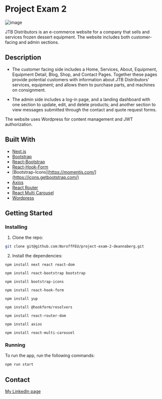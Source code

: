 # Project Exam 2

![image](https://user-images.githubusercontent.com/52622303/164316813-4b12d99f-aeb7-4069-85cf-e72b3a50ac99.png)

JTB Distributors is an e-commerce website for a company that sells and services frozen dessert equipment. The website includes both customer-facing and admin sections.  

## Description
- The customer facing side includes a Home, Services, About, Equipment, Equipment Detail, Blog, Shop, and Contact Pages.
Together these pages provide potential customers with information about JTB Distributors' services, equipment; and allows them to purchase parts, and machines on consignment. 

- The admin side includes a log-in page, and a landing dashboard with one section to update, edit, and delete products; and another section to view messages submitted through the contact and quote request forms.

The website uses Wordpress for content management and JWT authorization. 

## Built With
- [Next.js](https://nextjs.org)
- [Bootstrap](https://getbootstrap.com)
- [React-Bootstrap](https://react-bootstrap.github.io/)
- [React-Hook-Form](https://react-hook-form.com/)
- [Bootstrap-Icons](https://momentjs.com/](https://icons.getbootstrap.com/)
- [Axios](https://axios-http.com/)
- [React Router](https://v5.reactrouter.com/web/guides/quick-start)
- [React Multi Carousel](https://react-multi-carousel.vercel.app/)
- [Wordpress](https://wordpress.org)

## Getting Started

### Installing

1. Clone the repo:

```bash
git clone git@github.com:NoroffFEU/project-exam-2-deannaberg.git
```

2. Install the dependencies:

```
npm install next react react-dom
```
```
npm install react-bootstrap bootstrap
```
```
npm install bootstrap-icons
```
```
npm install react-hook-form
```
```
npm install yup
```
```
npm install @hookform/resolvers
```
```
npm install react-router-dom
```
```
npm install axios
```
```
npm install react-multi-carousel
```

### Running

To run the app, run the following commands:

```bash
npm run start
```

## Contact

[My LinkedIn page](https://www.linkedin.com/in/bergdeanna/)
